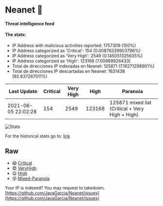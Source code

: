 # Neanet :hocho:
#### Threat intelligence feed
#### The stats:

- IP Address with malicious activities reported: 1757309 (100%)
- IP Address categorized as 'Critical':  154 (0.00876339903796%)
- IP Address categorized as 'Very High':  2549 (0.145051325635%)
- IP Address categorized as 'High':  123168 (7.00889826433)
- Total de direcciones IP indexadas en Neanet:  125871 (7.16271298901%)
- Total de direcciones IP descartadas en Neanet:  1631438 (92.837287011%)

| Last Update | Critical | Very High | High | Paranoia |
| --- | --- | --- | --- | --- |
| 2021-06-05 22:02:28 | 154 | 2549 | 123168 | 125871 mixed list (Critical + Very High + High)|

![Stats](https://docs.google.com/spreadsheets/d/e/2PACX-1vSnaNMIXVabIpDJjufMlzH7poXnshF3mgd8Is1g9ytUEzVsP5my4Trn8f-xkoLLQ38xpL3HtmUexLo6/pubchart?oid=501124687&format=image)

For the historical stats go to: [link](/stats.csv)
## Raw
- :scream: [Critical](https://raw.githubusercontent.com/JavaGarcia/Neanet/master/blacklists/neanet_critical.txt)
- :fearful: [VeryHigh](https://raw.githubusercontent.com/JavaGarcia/Neanet/master/blacklists/neanet_veryHigh.txtt)
- :frowning: [High](https://raw.githubusercontent.com/JavaGarcia/Neanet/master/blacklists/neanet_high.txt)
- :dizzy_face: [Mixed-Paranoia](https://raw.githubusercontent.com/JavaGarcia/Neanet/master/blacklists/neanet_all.txt)


Your IP is indexed? You may request to takedown. [https://github.com/JavaGarcia/Neanet/issues](https://github.com/JavaGarcia/Neanet/issues)




































































































































































































































































































































































































































































































































































































































































































































































































































































































































































































































































































































































































































































































































































































































































































































































































































































































































































































































































































































































































































































































































































































































































































































































































































































































































































































































































































































































































































































































































































































































































































































































































































































































































































































































































































































































































































































































































































































































































































































































































































































































































































































































































































































































































































































































































































































































































































































































































































































































































































































































































































































































































































































































































































































































































































































































































































































































































































































































































































































































































































































































































































































































































































































































































































































































































































































































































































































































































































































































































































































































